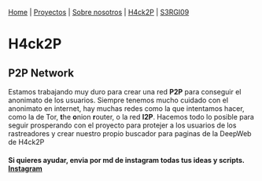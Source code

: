[Home](index.md) | [Proyectos](Proyectos) | [Sobre nosotros](sobrenosotros) | [H4ck2P](h4ck2p) | [S3RGI09](https://s3rgi09.github.io/)

# H4ck2P
## P2P Network
Estamos trabajando muy duro para crear una red **P2P** para conseguir el anonimato de los usuarios. Siempre tenemos mucho cuidado con el anonimato en internet, 
hay muchas redes como la que intentamos hacer, como la de Tor, **t**he **o**nion **r**outer, o la red **I2P**. Hacemos todo lo posible para seguir prosperando con 
el proyecto para protejer a los usuarios de los rastreadores y crear nuestro propio buscador para paginas de la DeepWeb de H4ck2P
#### Si quieres ayudar, envia por md de instagram todas tus ideas y scripts. [Instagram](https://www.instagram.com/h4cks0r7/)
